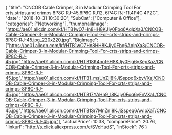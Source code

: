 {
	"title": "CNCOB Cable Crimper, 3 in Modular Crimping Tool For crts,strips,and crimps 8P8C RJ-45,6P6C RJ12, 6P4C RJ-11,4P4C 4P2C",
	"date": "2018-10-31 10:30:20",
	"SubCat": ["Computer & Office"],
	"categories": ["Networking"],
	"thumbnailImage": "https://ae01.alicdn.com/kf/HTB1wO7Hn8HH8KJjy0Fbq6AqlpXa3/CNCOB-Cable-Crimper-3-in-Modular-Crimping-Tool-For-crts-strips-and-crimps-8P8C-RJ-45.jpg_220x220.jpg",
	"BigImage": ["https://ae01.alicdn.com/kf/HTB1wO7Hn8HH8KJjy0Fbq6AqlpXa3/CNCOB-Cable-Crimper-3-in-Modular-Crimping-Tool-For-crts-strips-and-crimps-8P8C-RJ-45.jpg","https://ae01.alicdn.com/kf/HTB18K4nof6H8KJjy0Fjq6yXepXaz/CNCOB-Cable-Crimper-3-in-Modular-Crimping-Tool-For-crts-strips-and-crimps-8P8C-RJ-45.jpg","https://ae01.alicdn.com/kf/HTB1_msUnZjI8KJjSsppq6xbyVXaj/CNCOB-Cable-Crimper-3-in-Modular-Crimping-Tool-For-crts-strips-and-crimps-8P8C-RJ-45.jpg","https://ae01.alicdn.com/kf/HTB17YAHn9_I8KJjy0Foq6yFnVXaL/CNCOB-Cable-Crimper-3-in-Modular-Crimping-Tool-For-crts-strips-and-crimps-8P8C-RJ-45.jpg","https://ae01.alicdn.com/kf/HTB1Sr7MnZnI8KJjSspeq6AwIpXaT/CNCOB-Cable-Crimper-3-in-Modular-Crimping-Tool-For-crts-strips-and-crimps-8P8C-RJ-45.jpg"],
	"actualPrice": 10.38,
	"comparePrice": 20.76,
	"linkurl": "http://s.click.aliexpress.com/e/SVcHudS",
	"inStock": 76
}
